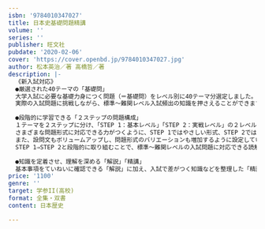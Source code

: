 ```yaml
---
isbn: '9784010347027'
title: 日本史基礎問題精講
volume: ''
series: ''
publisher: 旺文社
pubdate: '2020-02-06'
cover: 'https://cover.openbd.jp/9784010347027.jpg'
author: 松本英治／著 高橋哲／著
description: |-
  《新入試対応》
  ●厳選された40テーマの「基礎問」
  大学入試に必要な基礎力身につく問題（＝基礎問）をレベル別に40テーマ分選定しました。
  実際の入試問題に挑戦しながら、標準～難関レベル入試頻出の知識を押さえることができます。

  ●段階的に学習できる「２ステップの問題構成」
  １テーマを２ステップに分け、「STEP 1：基本レベル」「STEP 2：実戦レベル」の２レベル構成にしています。
  さまざまな問題形式に対応できる力がつくように、STEP 1ではやさしい形式、STEP 2では解きごたえのある形式を採用しています。
  また、設問文もボリュームアップし、問題形式のバリエーションも増加するように設定しているため、
  STEP 1⇒STEP 2と段階的に取り組むことで、標準～難関レベルの入試問題に対応できる読解体力が身についていきます。

  ●知識を定着させ、理解を深める「解説」「精講」
  基本事項をていねいに確認できる「解説」に加え、入試で差がつく知識などを整理した「精講」を掲載しています。
price: '1100'
genre: ''
target: 学参II(高校)
format: 全集・双書
content: 日本歴史

---
```

